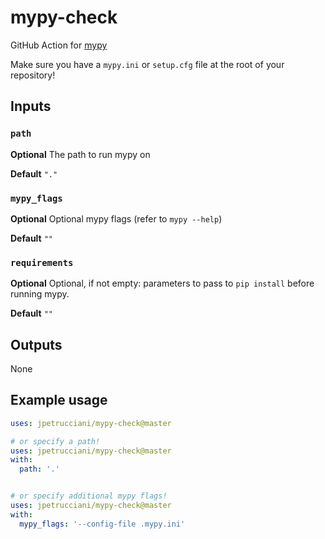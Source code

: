 # mypy-check

GitHub Action for [mypy](https://mypy.readthedocs.io/en/stable/)

Make sure you have a `mypy.ini` or `setup.cfg` file at the root of your repository!

## Inputs

### `path`

**Optional** The path to run mypy on

**Default** `"."`

### `mypy_flags`

**Optional** Optional mypy flags (refer to `mypy --help`)

**Default** `""`

### `requirements`

**Optional** Optional, if not empty: parameters to pass to `pip install` before running mypy.

**Default** `""`

## Outputs

None

## Example usage

```yaml
uses: jpetrucciani/mypy-check@master

# or specify a path!
uses: jpetrucciani/mypy-check@master
with:
  path: '.'


# or specify additional mypy flags!
uses: jpetrucciani/mypy-check@master
with:
  mypy_flags: '--config-file .mypy.ini'
```
